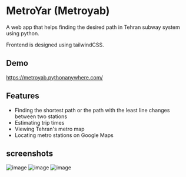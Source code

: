 # MetroYar (Metroyab)
A web app that helps finding the desired path in Tehran subway system using python.

Frontend is designed using tailwindCSS.

## Demo
https://metroyab.pythonanywhere.com/

## Features
- Finding the shortest path or the path with the least line changes between two stations
- Estimating trip times
- Viewing Tehran's metro map
- Locating metro stations on Google Maps

## screenshots
![image](https://user-images.githubusercontent.com/60918091/230160341-cb0f0815-e703-428e-b8de-bd8a65a4bebc.png)
![image](https://user-images.githubusercontent.com/60918091/230160351-be5f5e39-af52-4e15-b0cc-2e423299fc2d.png)
![image](https://user-images.githubusercontent.com/60918091/230161595-d4e0bb53-1be6-4bee-acd2-5c606ad829a0.png)
